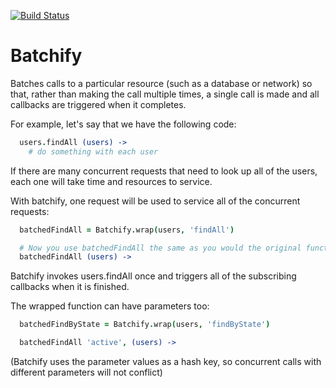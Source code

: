 [![Build Status](https://travis-ci.org/davidmfoley/batchify.svg)](https://travis-ci.org/davidmfoley/batchify)
# Batchify

Batches calls to a particular resource (such as a database or network) so that, rather than making the call multiple times, a single call is made and all callbacks are triggered when it completes.

For example, let's say that we have the following code:

```coffee
  users.findAll (users) ->
    # do something with each user
```

If there are many concurrent requests that need to look up all of the users, each one will take time and resources to service.

With batchify, one request will be used to service all of the concurrent requests:
```coffee
  batchedFindAll = Batchify.wrap(users, 'findAll')

  # Now you use batchedFindAll the same as you would the original function:
  batchedFindAll (users) ->
```

Batchify invokes users.findAll once and triggers all of the subscribing callbacks when it is finished.

The wrapped function can have parameters too:

```coffee
  batchedFindByState = Batchify.wrap(users, 'findByState')

  batchedFindAll 'active', (users) ->
```

(Batchify uses the parameter values as a hash key, so concurrent calls with different parameters will not conflict)


